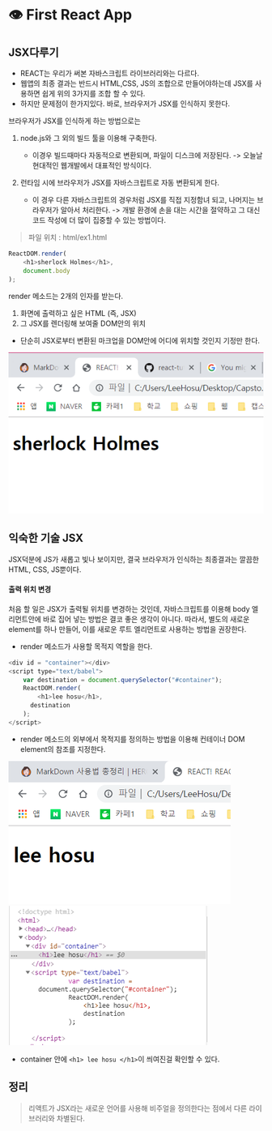 # 👁  First React App

## JSX다루기
- REACT는 우리가 써본 자바스크립트 라이브러리와는 다르다.
- 웹앱의 최종 결과는 반드시 HTML,CSS, JS의 조합으로 만들어야하는데 JSX를 사용하면 쉽게 위의 3가지를 조합 할 수 있다.
- 하지만 문제점이 한가지있다. 바로, 브라우저가 JSX를 인식하지 못한다.

브라우저가 JSX를 인식하게 하는 방법으로는
1. node.js와 그 외의 빌드 툴을 이용해 구축한다.
    - 이경우 빌드때마다 자동적으로 변환되며, 파일이 디스크에 저장된다.
    -> 오늘날 현대적인 웹개발에서 대표적인 방식이다.

2. 런타임 시에 브라우저가 JSX를 자바스크립트로 자동 변환되게 한다.
    - 이 경우 다른 자바스크립트의 경우처럼 JSX를 직접 지정함녀 되고, 나머지는 브라우저가 알아서 처리한다.
    -> 개발 환경에 손을 대는 시간을 절약하고 그 대신 코드 작성에 더 많이 집중할 수 있는 방법이다.

> 파일 위치 : html/ex1.html

```js
ReactDOM.render(
    <h1>sherlock Holmes</h1>,
    document.body
);
```
render 메소드는 2개의 인자를 받는다.
1. 화면에 출력하고 싶은 HTML (즉, JSX)
2. 그 JSX를 렌더링해 보여줄 DOM안의 위치

- 단순히 JSX로부터 변환된 마크업을 DOM안에 어디에 위치할 것인지 기정만 한다.

![ex1](./image/FirstReactApp/ex1.png)

## 익숙한 기술 JSX
JSX덕분에 JS가 새롭고 빛나 보이지만, 결국 브라우저가 인식하는 최종결과는 깔끔한 HTML, CSS, JS뿐이다.

#### 출력 위치 변경
처음 할 일은 JSX가 출력될 위치를 변경하는 것인데, 자바스크립트를 이용해 body 엘리먼트안에 바로 집어 넣는 방법은 결코 좋은 생각이 아니다.
따라서, 별도의 새로운 element를 하나 만들어, 이를 새로운 루트 엘리먼트로 사용하는 방법을 권장한다.
- render 메소드가 사용할 목적지 역할을 한다.

```js
<div id = "container"></div>
<script type="text/babel">
    var destination = document.querySelector("#container");
    ReactDOM.render(
        <h1>lee hosu</h1>,
      destination
    );
</script>
```
- render 메소드의 외부에서 목적지를 정의하는 방법을 이용해 컨테이너 DOM element의 참조를 지정한다.

![ex2](./image/FirstReactApp/ex2.png)
![ex2_console](./image/FirstReactApp/ex2_console.png)

- container 안에 ```<h1> lee hosu </h1>```이 씌여진걸 확인할 수 있다.


## 정리
> 리액트가 JSX라는 새로운 언어를 사용해 비주얼을 정의한다는 점에서 다른 라이브러리와 차별된다.
